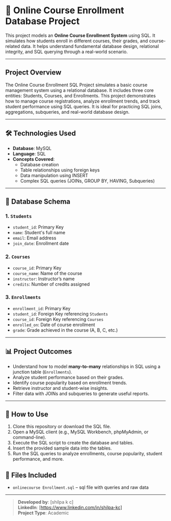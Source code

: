 # 📘 Online Course Enrollment Database Project

This project models an **Online Course Enrollment System** using SQL. It simulates how students enroll in different courses, their grades, and course-related data. It helps understand fundamental database design, relational integrity, and SQL querying through a real-world scenario.

---
## Project Overview

The Online Course Enrollment SQL Project simulates a basic course management system using a relational database. It includes three core entities: Students, Courses, and Enrollments. This project demonstrates how to manage course registrations, analyze enrollment trends, and track student performance using SQL queries. It is ideal for practicing SQL joins, aggregations, subqueries, and real-world database design.

---
## 🛠️ Technologies Used

- **Database**: MySQL
- **Language**: SQL
- **Concepts Covered**:
  - Database creation
  - Table relationships using foreign keys
  - Data manipulation using INSERT
  - Complex SQL queries (JOINs, GROUP BY, HAVING, Subqueries)

---

## 🧱 Database Schema

### 1. `Students`
- `student_id`: Primary Key
- `name`: Student's full name
- `email`: Email address
- `join_date`: Enrollment date

### 2. `Courses`
- `course_id`: Primary Key
- `course_name`: Name of the course
- `instructor`: Instructor’s name
- `credits`: Number of credits assigned

### 3. `Enrollments`
- `enrollment_id`: Primary Key
- `student_id`: Foreign Key referencing `Students`
- `course_id`: Foreign Key referencing `Courses`
- `enrolled_on`: Date of course enrollment
- `grade`: Grade achieved in the course (A, B, C, etc.)

---

## 📊 Project Outcomes

- Understand how to model **many-to-many** relationships in SQL using a junction table (`Enrollments`).
- Analyze student performance based on their grades.
- Identify course popularity based on enrollment trends.
- Retrieve instructor and student-wise insights.
- Filter data with JOINs and subqueries to generate useful reports.

---

## 🚀 How to Use

1. Clone this repository or download the SQL file.
2. Open a MySQL client (e.g., MySQL Workbench, phpMyAdmin, or command-line).
3. Execute the SQL script to create the database and tables.
4. Insert the provided sample data into the tables.
5. Run the SQL queries to analyze enrollments, course popularity, student performance, and more.

## 📁 Files Included
- `onlinecourse Enrollment.sql` – sql file with queries and raw data
  
---
> **Developed by**: [shilpa k c]  
> **LinkedIn**: [https://www.linkedin.com/in/shilpa-kc]  
> **Project Type**:  Academic



